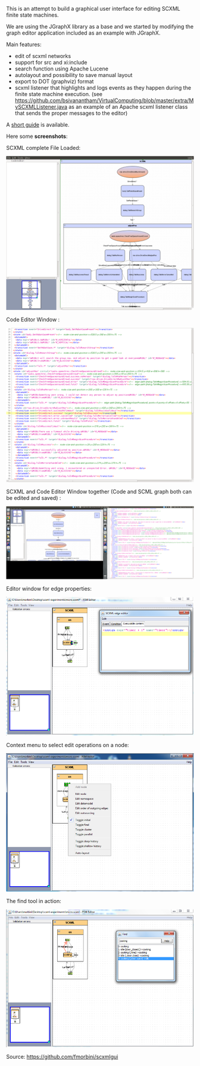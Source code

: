 This is an attempt to build a graphical user interface for
editing SCXML finite state machines.

We are using the JGraphX library as a base and we started
by modifying the graph editor application included as an
example with JGraphX.

Main features:
  * edit of scxml networks
  * support for src and xi:include
  * search function using Apache Lucene
  * autolayout and possibility to save manual layout
  * export to DOT (graphviz) format
  * scxml listener that highlights and logs events as they happen during the finite state machine execution. (see https://github.com/bsivanantham/VirtualComputing/blob/master/extra/MySCXMLListener.java as an example of an Apache scxml listener class that sends the proper messages to the editor)

A [short guide](https://github.com/fmorbini/scxmlgui/blob/wiki/Guide.md) is available.

Here some **screenshots**:

SCXML complete File Loaded: 

![edge editing](https://github.com/bsivanantham/VirtualComputing/blob/master/extra/Screenshot%20from%202018-07-29%2023-32-37.png)

Code Editor Window :

![edge editing](https://github.com/bsivanantham/VirtualComputing/blob/master/extra/Screenshot%20from%202018-08-09%2022-45-14.png)

SCXML and Code Editor Window together (Code and SCML graph both can be edited and saved) :

![edge editing](https://github.com/bsivanantham/VirtualComputing/blob/master/extra/Screenshot%20from%202018-08-09%2022-45-04.png)

Editor window for edge properties:

![edge editing](https://github.com/bsivanantham/VirtualComputing/blob/master/extra/edge-editing.png)

Context menu to select edit operations on a node:

![node menu](https://github.com/bsivanantham/VirtualComputing/blob/master/extra/node-menu.png)

The find tool in action:

![find tool](https://github.com/bsivanantham/VirtualComputing/blob/master/extra/find-tool.png)


Source: https://github.com/fmorbini/scxmlgui